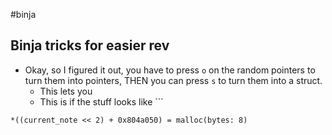 #binja


## Binja tricks for easier rev
- Okay, so I figured it out, you have to press `o` on the random pointers to turn them into pointers, THEN you can press `s` to turn them into a struct.
	- This lets you 
	- This is if the stuff looks like ```
```
*((current_note << 2) + 0x804a050) = malloc(bytes: 8)
```


